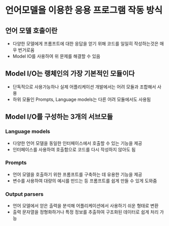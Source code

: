 # 언어모델을 이용한 응용 프로그램 작동 방식

## 언어 모델 호출이란
- 다양한 모델에게 프롬프트에 대한 응답을 얻기 위해 코드를 일일히 작성하는것은 매우 번거로움
- Model IO를 사용하여 위 문제를 해결할 수 있음

## Model I/O는 랭체인의 가장 기본적인 모듈이다
- 단독적으로 사용가능하나 실제 어플리케이션 개발에서는 어려 모듈과 조합해서 사용
- 하위 모듈인 Prompts, Language models는 다른 어려 모듈에서도 사용됨

## Model I/O를 구성하는 3개의 서브모듈

### Language models
- 다양한 언어 모델을 동일한 인터페이스에서 호출할 수 있는 기능을 제공
- 인터페이스를 사용하여 호출함으로 코드를 다시 작성하지 않아도 됨

### Prompts
- 언어 모델을 호출하기 위한 프롬프트를 구축하는 데 유용한 기능을 제공
- 변수를 사용하여 대량의 예시를 만드는 등 프롬프트를 쉽게 만들 수 있게 도와줌

### Output parsers
- 언어 모델에서 얻은 출력을 분석해 어플리케이션에서 사용하기 쉬운 형태로 변환
- 출력 문자열을 정형화하거나 특정 정보를 추출하여 구조화된 데이터로 쉽게 처리 가능
